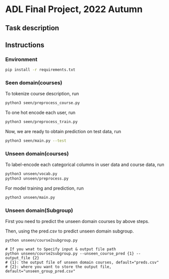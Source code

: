 # ADL Final Project, 2022 Autumn
## Task description

## Instructions
### Environment
```bash
pip install -r requirements.txt
```

### Seen domain(courses)
To tokenize course description, run
```bash
python3 seen/preprocess_course.py
```

To one hot encode each user, run
```bash
python3 seen/preprocess_train.py
```

Now, we are ready to obtain prediction on test data, run
```bash
python3 seen/main.py --test
```

### Unseen domain(courses)
To label-encode each categorical columns in user data and course data, run
```bash
python3 unseen/vocab.py
python3 unseen/preprocess.py
```
For model training and prediction, run
```bash
python3 unseen/main.py
```
### Unseen domain(Subgroup)
First you need to predict the unseen domain courses by above steps.

Then, using the pred.csv to predict unseen domain subgroup.
```shell
python unseen/course2subgroup.py

# If you wnat to Specify input & output file path
python unseen/course2subgroup.py --unseen_course_pred {1} --output_file {2}
# {1}: the output file of unseen domain courses, default="preds.csv"
# {2}: where you want to store the output file, default="unseen_group_pred.csv"
```